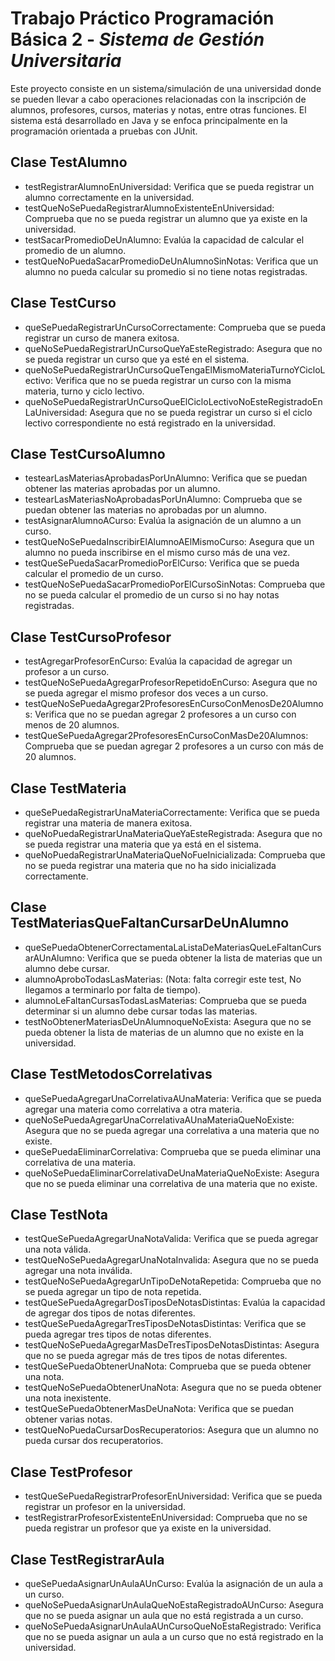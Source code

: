 # Trabajo Práctico Programación Básica 2 - *Sistema de Gestión Universitaria*
Este proyecto consiste en un sistema/simulación de una universidad donde se pueden llevar a cabo operaciones relacionadas con la inscripción de alumnos, profesores, cursos, materias y notas, entre otras funciones. El sistema está desarrollado en Java y se enfoca principalmente en la programación orientada a pruebas con JUnit.

## Clase TestAlumno
* testRegistrarAlumnoEnUniversidad: Verifica que se pueda registrar un alumno correctamente en la universidad.
* testQueNoSePuedaRegistrarAlumnoExistenteEnUniversidad: Comprueba que no se pueda registrar un alumno que ya existe en la universidad.
* testSacarPromedioDeUnAlumno: Evalúa la capacidad de calcular el promedio de un alumno.
* testQueNoPuedaSacarPromedioDeUnAlumnoSinNotas: Verifica que un alumno no pueda calcular su promedio si no tiene notas registradas.
## Clase TestCurso
* queSePuedaRegistrarUnCursoCorrectamente: Comprueba que se pueda registrar un curso de manera exitosa.
* queNoSePuedaRegistrarUnCursoQueYaEsteRegistrado: Asegura que no se pueda registrar un curso que ya esté en el sistema.
* queNoSePuedaRegistrarUnCursoQueTengaElMismoMateriaTurnoYCicloLectivo: Verifica que no se pueda registrar un curso con la misma materia, turno y ciclo lectivo.
* queNoSePuedaRegistrarUnCursoQueElCicloLectivoNoEsteRegistradoEnLaUniversidad: Asegura que no se pueda registrar un curso si el ciclo lectivo correspondiente no está registrado en la universidad.
## Clase TestCursoAlumno
* testearLasMateriasAprobadasPorUnAlumno: Verifica que se puedan obtener las materias aprobadas por un alumno.
* testearLasMateriasNoAprobadasPorUnAlumno: Comprueba que se puedan obtener las materias no aprobadas por un alumno.
* testAsignarAlumnoACurso: Evalúa la asignación de un alumno a un curso.
* testQueNoSePuedaInscribirElAlumnoAElMismoCurso: Asegura que un alumno no pueda inscribirse en el mismo curso más de una vez.
* testQueSePuedaSacarPromedioPorElCurso: Verifica que se pueda calcular el promedio de un curso.
* testQueNoSePuedaSacarPromedioPorElCursoSinNotas: Comprueba que no se pueda calcular el promedio de un curso si no hay notas registradas.
## Clase TestCursoProfesor
* testAgregarProfesorEnCurso: Evalúa la capacidad de agregar un profesor a un curso.
* testQueNoSePuedaAgregarProfesorRepetidoEnCurso: Asegura que no se pueda agregar el mismo profesor dos veces a un curso.
* testQueNoSePuedaAgregar2ProfesoresEnCursoConMenosDe20Alumnos: Verifica que no se puedan agregar 2 profesores a un curso con menos de 20 alumnos.
* testQueSePuedaAgregar2ProfesoresEnCursoConMasDe20Alumnos: Comprueba que se puedan agregar 2 profesores a un curso con más de 20 alumnos.
## Clase TestMateria
* queSePuedaRegistrarUnaMateriaCorrectamente: Verifica que se pueda registrar una materia de manera exitosa.
* queNoPuedaRegistrarUnaMateriaQueYaEsteRegistrada: Asegura que no se pueda registrar una materia que ya está en el sistema.
* queNoPuedaRegistrarUnaMateriaQueNoFueInicializada: Comprueba que no se pueda registrar una materia que no ha sido inicializada correctamente.
## Clase TestMateriasQueFaltanCursarDeUnAlumno
* queSePuedaObtenerCorrectamentaLaListaDeMateriasQueLeFaltanCursarAUnAlumno: Verifica que se pueda obtener la lista de materias que un alumno debe cursar.
* alumnoAproboTodasLasMaterias: (Nota: falta corregir este test, No llegamos a terminarlo por falta de tiempo).
* alumnoLeFaltanCursasTodasLasMaterias: Comprueba que se pueda determinar si un alumno debe cursar todas las materias.
* testNoObtenerMateriasDeUnAlumnoqueNoExista: Asegura que no se pueda obtener la lista de materias de un alumno que no existe en la universidad.
## Clase TestMetodosCorrelativas
* queSePuedaAgregarUnaCorrelativaAUnaMateria: Verifica que se pueda agregar una materia como correlativa a otra materia.
* queNoSePuedaAgregarUnaCorrelativaAUnaMateriaQueNoExiste: Asegura que no se pueda agregar una correlativa a una materia que no existe.
* queSePuedaEliminarCorrelativa: Comprueba que se pueda eliminar una correlativa de una materia.
* queNoSePuedaEliminarCorrelativaDeUnaMateriaQueNoExiste: Asegura que no se pueda eliminar una correlativa de una materia que no existe.
## Clase TestNota
* testQueSePuedaAgregarUnaNotaValida: Verifica que se pueda agregar una nota válida.
* testQueNoSePuedaAgregarUnaNotaInvalida: Asegura que no se pueda agregar una nota inválida.
* testQueNoSePuedaAgregarUnTipoDeNotaRepetida: Comprueba que no se pueda agregar un tipo de nota repetida.
* testQueSePuedaAgregarDosTiposDeNotasDistintas: Evalúa la capacidad de agregar dos tipos de notas diferentes.
* testQueSePuedaAgregarTresTiposDeNotasDistintas: Verifica que se pueda agregar tres tipos de notas diferentes.
* testQueNoSePuedaAgregarMasDeTresTiposDeNotasDistintas: Asegura que no se pueda agregar más de tres tipos de notas diferentes.
* testQueSePuedaObtenerUnaNota: Comprueba que se pueda obtener una nota.
* testQueNoSePuedaObtenerUnaNota: Asegura que no se pueda obtener una nota inexistente.
* testQueSePuedaObtenerMasDeUnaNota: Verifica que se puedan obtener varias notas.
* testQueNoPuedaCursarDosRecuperatorios: Asegura que un alumno no pueda cursar dos recuperatorios.
## Clase TestProfesor
* testQueSePuedaRegistrarProfesorEnUniversidad: Verifica que se pueda registrar un profesor en la universidad.
* testRegistrarProfesorExistenteEnUniversidad: Comprueba que no se pueda registrar un profesor que ya existe en la universidad.
## Clase TestRegistrarAula
* queSePuedaAsignarUnAulaAUnCurso: Evalúa la asignación de un aula a un curso.
* queNoSePuedaAsignarUnAulaQueNoEstaRegistradoAUnCurso: Asegura que no se pueda asignar un aula que no está registrada a un curso.
* queNoSePuedaAsignarUnAulaAUnCursoQueNoEstaRegistrado: Verifica que no se pueda asignar un aula a un curso que no está registrado en la universidad.
